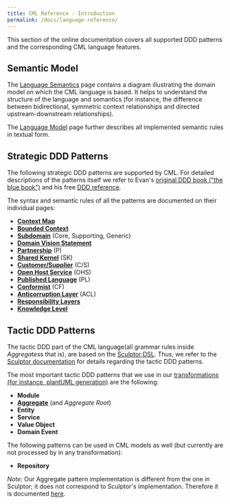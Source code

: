```yaml
---
title: CML Reference - Introduction
permalink: /docs/language-reference/
---
```


This section of the online documentation covers all supported DDD patterns and the corresponding CML language features.

## Semantic Model
The [Language Semantics](/docs/language-model/) page contains a diagram illustrating the domain model on which the CML language is based. It helps to understand the structure of 
the language and semantics (for instance, the difference between bidirectional, symmetric context relationships and directed upstream-downstream relationships). 

The [Language Model](/docs/language-model/) page further describes all implemented semantic rules in textual form.

## Strategic DDD Patterns
The following strategic DDD patterns are supported by CML. For detailed descriptions of the patterns itself we refer to Evan's 
[original DDD book ("the blue book")](https://www.amazon.com/Domain-Driven-Design-Tackling-Complexity-Software/dp/0321125215) and his free 
[DDD reference](http://domainlanguage.com/wp-content/uploads/2016/05/DDD_Reference_2015-03.pdf).

The syntax and semantic rules of all the patterns are documented on their individual pages:

 * **[Context Map](/docs/context-map)**
 * **[Bounded Context](/docs/bounded-context)**
 * **[Subdomain](/docs/subdomain)** (Core, Supporting, Generic)
 * **[Domain Vision Statement](/docs/domain-vision-statement)**
 * **[Partnership](/docs/partnership)** (P)
 * **[Shared Kernel](/docs/shared-kernel)** (SK)
 * **[Customer/Supplier](/docs/customer-supplier)** (C/S)
 * **[Open Host Service](/docs/open-host-service)** (OHS)
 * **[Published Language](/docs/published-language)** (PL)
 * **[Conformist](/docs/conformist)** (CF)
 * **[Anticorruption Layer](/docs/anticorruption-layer)** (ACL)
 * **[Responsibility Layers](/docs/responsibility-layers)**
 * **[Knowledge Level](/docs/knowledge-level)**
 
## Tactic DDD Patterns
The tactic DDD part of the CML language(all grammar rules inside *Aggregates*s that is), are based on the [Sculptor DSL](https://github.com/sculptor/sculptor). 
Thus, we refer to the [Sculptor documentation](http://sculptorgenerator.org/documentation/advanced-tutorial#domain-driven-design) for details regarding the tactic DDD patterns.
 
The most important tactic DDD patterns that we use in our [transformations (for instance, plantUML generation)](/docs/generators/generators) are the following:
 
 * **Module**
 * **[Aggregate](/docs/aggregate)** (and *Aggregate Root*)
 * **Entity**
 * **Service**
 * **Value Object**
 * **Domain Event**
 
The following patterns can be used in CML models as well (but currently are not processed by in any transformation): 

 * **Repository**
  
*Note:* Our Aggregate pattern implementation is different from the one in Sculptor; it does not correspond to Sculptor's implementation. 
Therefore it is documented [here](/docs/aggregate).  
